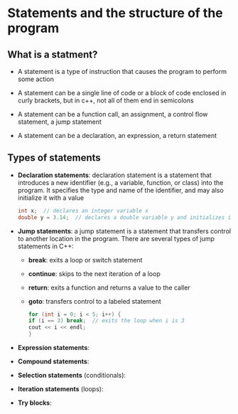 # Statements and the structure of the program

## What is a statment?

- A statement is a type of instruction that causes the program to perform some action 

- A statement can be a single line of code or a block of code enclosed in curly brackets, but in c++, not all of them end in semicolons

- A statement can be a function call, an assignment, a control flow statement, a jump statement
  
- A statement can be a declaration, an expression, a return statement


## Types of statements
- **Declaration statements**: declaration statement is a statement that introduces a new identifier (e.g., a variable, function, or class) into the program. It specifies the type and name of the identifier, and may also initialize it with a value
  
    ```cpp
    int x;  // declares an integer variable x
    double y = 3.14;  // declares a double variable y and initializes it to 3.14
    ```

- **Jump statements**: a jump statement is a statement that transfers control to another location in the program. There are several types of jump statements in C++:
  
  - **break**: exits a loop or switch statement
  
  - **continue**: skips to the next iteration of a loop
  
  - **return**: exits a function and returns a value to the caller
  
  - **goto**: transfers control to a labeled statement
    ```cpp
    for (int i = 0; i < 5; i++) {
    if (i == 3) break;  // exits the loop when i is 3
    cout << i << endl;
    }
    ```
  
- **Expression statements**: 
- **Compound statements**: 
- **Selection statements** (conditionals): 
- **Iteration statements** (loops): 
- **Try blocks**: 